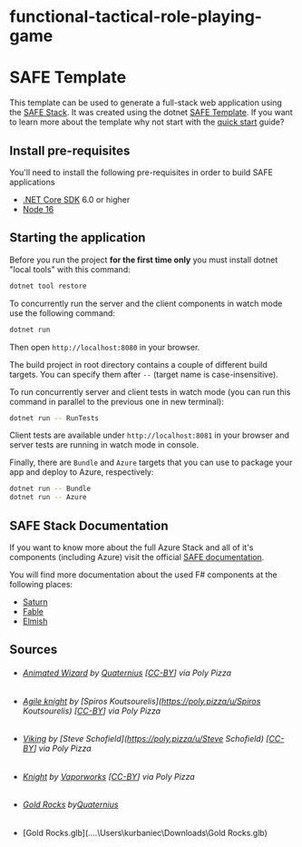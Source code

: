 # functional-tactical-role-playing-game

# SAFE Template

This template can be used to generate a full-stack web application using the [SAFE Stack](https://safe-stack.github.io/). It was created using the dotnet [SAFE Template](https://safe-stack.github.io/docs/template-overview/). If you want to learn more about the template why not start with the [quick start](https://safe-stack.github.io/docs/quickstart/) guide?

## Install pre-requisites

You'll need to install the following pre-requisites in order to build SAFE applications

* [.NET Core SDK](https://www.microsoft.com/net/download) 6.0 or higher
* [Node 16](https://nodejs.org/en/download/)

## Starting the application

Before you run the project **for the first time only** you must install dotnet "local tools" with this command:

```bash
dotnet tool restore
```

To concurrently run the server and the client components in watch mode use the following command:

```bash
dotnet run
```

Then open `http://localhost:8080` in your browser.

The build project in root directory contains a couple of different build targets. You can specify them after `--` (target name is case-insensitive).

To run concurrently server and client tests in watch mode (you can run this command in parallel to the previous one in new terminal):

```bash
dotnet run -- RunTests
```

Client tests are available under `http://localhost:8081` in your browser and server tests are running in watch mode in console.

Finally, there are `Bundle` and `Azure` targets that you can use to package your app and deploy to Azure, respectively:

```bash
dotnet run -- Bundle
dotnet run -- Azure
```

## SAFE Stack Documentation

If you want to know more about the full Azure Stack and all of it's components (including Azure) visit the official [SAFE documentation](https://safe-stack.github.io/docs/).

You will find more documentation about the used F# components at the following places:

* [Saturn](https://saturnframework.org/)
* [Fable](https://fable.io/docs/)
* [Elmish](https://elmish.github.io/elmish/)



## Sources

* ###### [Animated Wizard](https://poly.pizza/m/kttbFvCl2C) by [Quaternius](https://poly.pizza/u/Quaternius) [[CC-BY](https://creativecommons.org/licenses/by/3.0/)] via Poly Pizza

* ###### [Agile knight](https://poly.pizza/m/7aYuk5Rdlr-) by [Spiros Koutsourelis](https://poly.pizza/u/Spiros Koutsourelis) [[CC-BY](https://creativecommons.org/licenses/by/3.0/)] via Poly Pizza

* ###### [Viking](https://poly.pizza/m/eVHUob4AIM3) by [Steve Schofield](https://poly.pizza/u/Steve Schofield) [[CC-BY](https://creativecommons.org/licenses/by/3.0/)] via Poly Pizza

* ###### [Knight](https://poly.pizza/m/1TnT5Xc6vq) by [Vaporworks](https://poly.pizza/u/Vaporworks) [[CC-BY](https://creativecommons.org/licenses/by/3.0/)] via Poly Pizza

* ###### [Gold Rocks](https://poly.pizza/m/49NgnJzOHc) by[Quaternius](https://poly.pizza/u/Quaternius)

*  [Gold Rocks.glb](..\..\Users\kurbaniec\Downloads\Gold Rocks.glb) 
